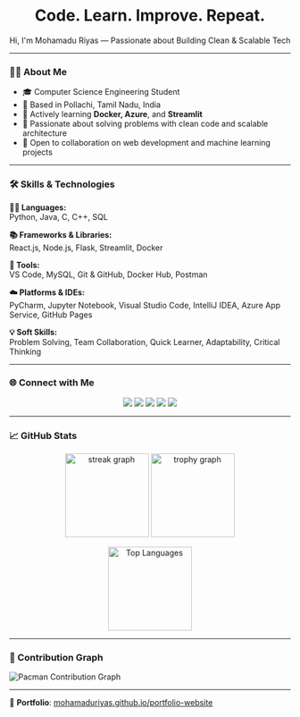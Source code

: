 <h1 align="center">Code. Learn. Improve. Repeat.</h1>
<p align="center">Hi, I'm Mohamadu Riyas — Passionate about Building Clean & Scalable Tech</p>

---

### 👨‍🎓 About Me

- 🎓 Computer Science Engineering Student  
- 📍 Based in Pollachi, Tamil Nadu, India  
- 💼 Actively learning **Docker, Azure**, and **Streamlit**  
- 🧠 Passionate about solving problems with clean code and scalable architecture  
- 🤝 Open to collaboration on web development and machine learning projects  

---

### 🛠️ Skills & Technologies

**👨‍💻 Languages:**  
Python, Java, C, C++, SQL

**📚 Frameworks & Libraries:**  
React.js, Node.js, Flask, Streamlit, Docker

**🧰 Tools:**  
VS Code, MySQL, Git & GitHub, Docker Hub, Postman

**☁️ Platforms & IDEs:**  
PyCharm, Jupyter Notebook, Visual Studio Code, IntelliJ IDEA, Azure App Service, GitHub Pages

**💡 Soft Skills:**  
Problem Solving, Team Collaboration, Quick Learner, Adaptability, Critical Thinking

---

### 🌐 Connect with Me

<p align="center">
  <a href="https://www.linkedin.com/in/mohamadu-riyas/"><img src="https://img.shields.io/badge/LinkedIn-0077B5?style=for-the-badge&logo=linkedin&logoColor=white" /></a>
  <a href="https://github.com/MohamaduRiyas"><img src="https://img.shields.io/badge/GitHub-181717?style=for-the-badge&logo=github&logoColor=white" /></a>
  <a href="https://leetcode.com/u/MOHAMADU_RIYAS/"><img src="https://img.shields.io/badge/LeetCode-FFA116?style=for-the-badge&logo=leetcode&logoColor=black" /></a>
  <a href="https://www.geeksforgeeks.org/user/mohamadurvs9f/"><img src="https://img.shields.io/badge/GeeksforGeeks-1F8B4C?style=for-the-badge&logo=geeksforgeeks&logoColor=white" /></a>
  <a href="https://mohamaduriyas.github.io/portfolio-website/"><img src="https://img.shields.io/badge/Portfolio-000000?style=for-the-badge&logo=vercel&logoColor=white" /></a>
</p>

---

### 📈 GitHub Stats

<p align="center">
  <img src="https://streak-stats.demolab.com?user=MohamaduRiyas&theme=dracula&hide_border=false&border_radius=5" height="150" alt="streak graph" />
  <img src="https://github-profile-trophy.vercel.app/?username=MohamaduRiyas&theme=dracula&no-frame=true&margin-w=8&margin-h=8" height="150" alt="trophy graph" />
</p>

<p align="center">
  <img src="https://github-readme-stats.vercel.app/api/top-langs/?username=MohamaduRiyas&layout=compact&theme=dracula" height="150" alt="Top Languages" />
</p>

---

### 👾 Contribution Graph

<picture>
  <source media="(prefers-color-scheme: dark)" srcset="https://raw.githubusercontent.com/MohamaduRiyas/MohamaduRiyas/output/pacman-contribution-graph-dark.svg">
  <source media="(prefers-color-scheme: light)" srcset="https://raw.githubusercontent.com/MohamaduRiyas/MohamaduRiyas/output/pacman-contribution-graph.svg">
  <img alt="Pacman Contribution Graph" src="https://raw.githubusercontent.com/MohamaduRiyas/MohamaduRiyas/output/pacman-contribution-graph.svg">
</picture>

---

🔗 **Portfolio**: [mohamaduriyas.github.io/portfolio-website](https://mohamaduriyas.github.io/portfolio-website/)
